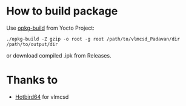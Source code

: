 # How to build package
Use [opkg-build](https://git.yoctoproject.org/cgit/cgit.cgi/opkg-utils) from Yocto Project:

`./opkg-build -Z gzip -o root -g root /path/to/vlmcsd_Padavan/dir /path/to/output/dir`

or download compiled .ipk from Releases.

# Thanks to
- [Hotbird64](https://forums.mydigitallife.net/members/hotbird64.333466/) for vlmcsd
